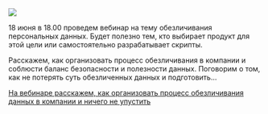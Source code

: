 <!--2025-06-10 11:34:53-->
<div class="yb">
  <div class="rss habr"><img src="https://habrastorage.org/getpro/habr/upload_files/b2c/abf/7c0/b2cabf7c0cfdeb3cb8f53f2c5e479d0a.jpg" /><p>18 июня в 18.00 проведем вебинар на тему обезличивания персональных данных. Будет полезно тем, кто выбирает продукт для этой цели или самостоятельно разрабатывает скрипты.</p><p>Расскажем, как организовать процесс обезличивания в компании и соблюсти баланс безопасности и полезности данных. Поговорим о том, как не потерять суть обезличенных данных и подготовить... <p class="titl"><a href="https://habr.com/ru/companies/hflabs/news/917234/?utm_source=habrahabr&utm_medium=rss&utm_campaign=917234">На вебинаре расскажем, как организовать процесс обезличивания данных в компании и ничего не упустить</a></p></div>
</div>
